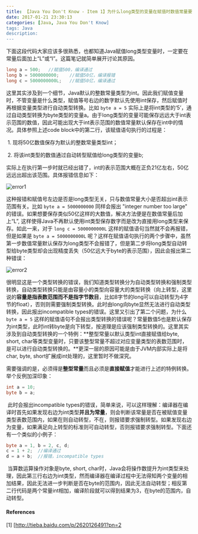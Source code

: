 ```yaml
---
title: 【Java You Don't Know - Item 1】为什么long类型的变量在赋值时数值常量要加“L”
date: 2017-01-21 23:30:13
categories: [Java, Java You Don't Know]
tags: Java
description:
---
```


下面这段代码大家应该多很熟悉，也都知道Java赋值long类型变量时，一定要在常量后面加上“L”或“l”。这篇笔记就简单展开讨论其原因。

```java
long a = 500;	//赋值500，编译通过
long b = 5000000000;	//赋值50亿，编译报错
long c = 5000000000L;	//赋值50亿，编译通过
```

​	这里其实涉及到一个细节，Java默认的整数常量类型为int。因此我们赋值变量时，不管变量是什么类型，赋值等号右边的数字默认先使用int保存，然后赋值时再根据变量类型进行自动类型转换。比如 `byte a = 5` 实际上是将int类型的‘5’，通过自动类型转换为byte类型的变量a。由于long类型的变量可能保存远远大于int表示范围的数值，因此可能出现大于int表示范围的数值常量默认保存在int中的情况。具体参照上述code block中的第二行，该赋值语句执行的过程是：

<!--more-->

​	1. 现将50亿数值保存为默认的整数常量类型int；

​	2. 将该int类型的数值通过自动转型赋值给long类型的变量b;                                                                                           

​	实际上在执行第一步时就已经出错了，int的表示范围大概在正负21亿左右，50亿远远出超出该范围。具体报错信息如下：

![error1](http://ojnnon64z.bkt.clouddn.com/Java/Java-Basics/Misc/为什么Java-long类型的变量在赋值时数值常量要加“L”/error1.png)

​	这种报错和赋值号左边是否是long类型无关，只与数值常量大小是否超出int表示范围有关。比如 `byte a = 5000000000` 同样会报出 "integer number too large" 的错误。如果想要保存类似50亿这样的大数值，解决方法便是在数值常量后加上“L”, 这样使得Java不再默认使用int类型保存数字而是改为直接用long类型来保存。如此一来，对于 `long c = 5000000000L` 这样的赋值语句当然就不会再报错，但是如果是 `byte a = 5000000000L` 呢？这样在赋值语句执行的两个步骤中，虽然第一步数值常量默认保存为long类型不会报错了，但是第二步将long类型自动转型给byte类型却会出现精度丢失（50亿远大于byte的表示范围），因此会报出第二种错误：

![error2](http://ojnnon64z.bkt.clouddn.com/Java/Java-Basics/Misc/为什么Java-long类型的变量在赋值时数值常量要加“L”/error1.png)

​	很明显这是一个类型转换的错误，我们知道类型转换分为自动类型转换和强制类型转换，自动类型转换只能是由容量小的类型向容量大的类型转换（向上转型，这里说的**容量是指表数范围而不是指字节数目**，比如8字节的long可以自动转型为4字节的float），否则则需要强制类型转换。此时由long向byte显然无法进行自动类型转换，因此报出incompatible types的错误。这里又引出了第二个问题，为什么 `byte a = 5`  这样的赋值语句不会报出类型转换的错误呢？常量数值5也是默认保存为int类型，此时int转byte是向下转型，按道理是应该强制类型转换的。这里其实涉及到自动类型转换的一个特例：**整型常量以默认类型int直接赋值给byte, short, char等类型变量时，只要该整型常量不超过对应变量类型的表数范围时，是可以进行自动类型转换的。**更深一层的原因可能是由于JVM内部实际上是将char, byte, short扩展成int处理的，这里暂时不做深究。  

​	需要强调的是，必须得是**整型常量**而且必须是**直接赋值**才能进行上述的特例转换。举个反例加深印象：

```java
int a = 10;
byte b = a;
```

​	此时会报出incompatible types的错误，简单来说，可以这样理解：编译器在编译时首先如果发现右边为int类型**并且为常量**，则会判断该常量是否在被赋值变量类型表数范围内，如果在则自动转型，不在，则报错要求强制转型。如果发现右边为变量，如果满足向上转型的标准则可自动转型，否则报错要求强制转型。下面还有一个类似的小例子：

```java
byte a = 1, b = 2, c, d;
c = 1 + 2;	//编译通过
d = a + b;	//报错，incompatible types
```

​	当算数运算操作对象是byte, short, char时，Java会将操作数提升为int类型来处理，因此第三行右边为int类型，然而编译器在编译过程中无法得知两个变量的相加结果，因此无法进一步判断是否在byte的范围内，因此无法自动转型；相反第二行代码是两个常量int相加，编译阶段就可以得到结果为3，在byte的范围内，自动转型。



#### References

\[1] [http://tieba.baidu.com/p/2620126491?pn=2